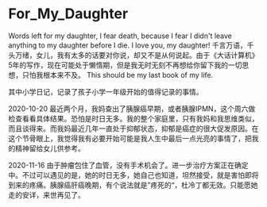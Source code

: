 # For_My_Daughter
Words left for my daughter, I fear death, because I fear I didn't leave anything to my daughter before I die. I love you, my daughter!
千言万语，千头万绪，女儿，我有太多的话要对你说，却又不是从何说起。由于《大话计算机》5年的写作，现在可能处于懒惰期，但是我无时无刻不再想给你留下我的一切思想，只怕我根本来不及。
This should be my last book of my life.

其中小学日记，记录了孩子小学一年级开始的值得记录的事情。

2020-10-20 最近两个月，我妈查出了胰腺癌早期，或者胰腺IPMN，这个周六做检查看看具体结果。恐怕是时日无多。我的整个家庭里，只有我妈和我思维类似，而且谈得来。而我妈最近几年一直处于抑郁状态，抑郁是癌症的很大促发原因。在这个节骨眼上，我觉得我有必要开始可能是我人生中最后一点光亮的事情了，把我的精神留给女儿供参考。

2020-11-16 由于肿瘤包住了血管，没有手术机会了。进一步治疗方案正在确定中。不过可以遇见的是，她的时日无多，她自己也知道，坦然接受，就是害怕即将到来的疼痛。胰腺癌肝癌晚期，有个说法就是”疼死的“，杜冷丁都无效。只能愿她走的安详，来世再见了。
